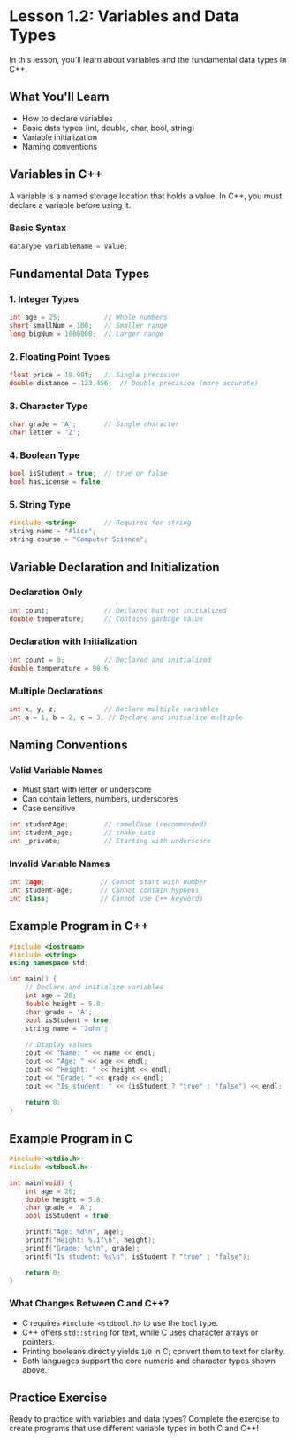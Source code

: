 # Lesson 1.2: Variables and Data Types

In this lesson, you'll learn about variables and the fundamental data types in C++.

## What You'll Learn

- How to declare variables
- Basic data types (int, double, char, bool, string)
- Variable initialization
- Naming conventions

## Variables in C++

A variable is a named storage location that holds a value. In C++, you must declare a variable before using it.

### Basic Syntax

```cpp
dataType variableName = value;
```

## Fundamental Data Types

### 1. Integer Types

```cpp
int age = 25;           // Whole numbers
short smallNum = 100;   // Smaller range
long bigNum = 1000000;  // Larger range
```

### 2. Floating Point Types

```cpp
float price = 19.99f;   // Single precision
double distance = 123.456;  // Double precision (more accurate)
```

### 3. Character Type

```cpp
char grade = 'A';       // Single character
char letter = 'Z';
```

### 4. Boolean Type

```cpp
bool isStudent = true;  // true or false
bool hasLicense = false;
```

### 5. String Type

```cpp
#include <string>       // Required for string
string name = "Alice";
string course = "Computer Science";
```

## Variable Declaration and Initialization

### Declaration Only

```cpp
int count;              // Declared but not initialized
double temperature;     // Contains garbage value
```

### Declaration with Initialization

```cpp
int count = 0;          // Declared and initialized
double temperature = 98.6;
```

### Multiple Declarations

```cpp
int x, y, z;            // Declare multiple variables
int a = 1, b = 2, c = 3; // Declare and initialize multiple
```

## Naming Conventions

### Valid Variable Names

- Must start with letter or underscore
- Can contain letters, numbers, underscores
- Case sensitive

```cpp
int studentAge;         // camelCase (recommended)
int student_age;        // snake_case
int _private;           // Starting with underscore
```

### Invalid Variable Names

```cpp
int 2age;              // Cannot start with number
int student-age;       // Cannot contain hyphens
int class;             // Cannot use C++ keywords
```

## Example Program in C++

```cpp
#include <iostream>
#include <string>
using namespace std;

int main() {
    // Declare and initialize variables
    int age = 20;
    double height = 5.8;
    char grade = 'A';
    bool isStudent = true;
    string name = "John";
    
    // Display values
    cout << "Name: " << name << endl;
    cout << "Age: " << age << endl;
    cout << "Height: " << height << endl;
    cout << "Grade: " << grade << endl;
    cout << "Is student: " << (isStudent ? "true" : "false") << endl;
    
    return 0;
}
```

## Example Program in C

```c
#include <stdio.h>
#include <stdbool.h>

int main(void) {
    int age = 20;
    double height = 5.8;
    char grade = 'A';
    bool isStudent = true;

    printf("Age: %d\n", age);
    printf("Height: %.1f\n", height);
    printf("Grade: %c\n", grade);
    printf("Is student: %s\n", isStudent ? "true" : "false");

    return 0;
}
```

### What Changes Between C and C++?

- C requires `#include <stdbool.h>` to use the `bool` type.
- C++ offers `std::string` for text, while C uses character arrays or pointers.
- Printing booleans directly yields `1`/`0` in C; convert them to text for clarity.
- Both languages support the core numeric and character types shown above.

## Practice Exercise

Ready to practice with variables and data types? Complete the exercise to create programs that use different variable types in both C and C++!
